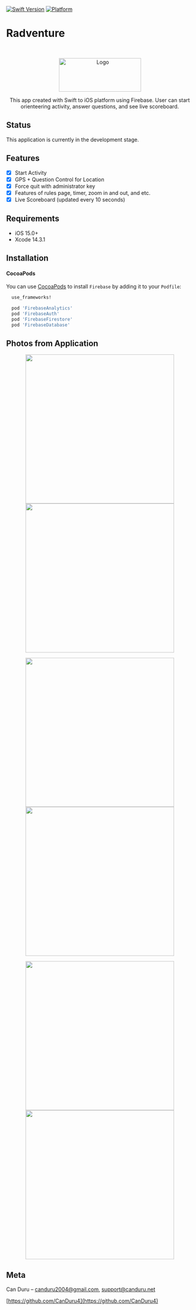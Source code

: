 [![Swift Version][swift-image]][swift-url]
[![Platform](https://img.shields.io/cocoapods/p/LFAlertController.svg?style=flat)](http://cocoapods.org/pods/LFAlertController)

# Radventure
<br />
<p align="center">
  <a href="https://canduru.net">
    <img src="https://i.ibb.co/rHFr92y/Original-resized.png" alt="Logo" width="221" height="90">
  </a>
    <p align="center">
    This app created with Swift to iOS platform using Firebase. User can start orienteering activity, answer questions, and see live scoreboard.
  </p>
</p>

## Status

This application is currently in the development stage.

## Features

- [x] Start Activity
- [x] GPS + Question Control for Location
- [x] Force quit with administrator key
- [x] Features of rules page, timer, zoom in and out, and etc.
- [x] Live Scoreboard (updated every 10 seconds)

## Requirements

- iOS 15.0+
- Xcode 14.3.1

## Installation

#### CocoaPods
You can use [CocoaPods](http://cocoapods.org/) to install `Firebase` by adding it to your `Podfile`:

```ruby
  use_frameworks!

  pod 'FirebaseAnalytics'
  pod 'FirebaseAuth'
  pod 'FirebaseFirestore'
  pod 'FirebaseDatabase'
```

## Photos from Application

<p align="center">
<img src= "https://i.ibb.co/8Phcp8y/IMG-2605.png" width="400" >
<img src= "https://i.ibb.co/23bhRxF/IMG-2606.png" width="400" >
</p>

<p align="center">
<img src= "https://i.ibb.co/2qQc7p9/IMG-2607.png" width="400" >
<img src= "https://i.ibb.co/YQsMYb1/IMG-2608.png" width="400" >
</p>

<p align="center">
<img src= "https://i.ibb.co/ZWk7LsK/IMG-2612.png" width="400" >
<img src= "https://i.ibb.co/WPy4fJN/IMG-2609.png" width="400" >
</p>

## Meta

Can Duru – canduru2004@gmail.com, support@canduru.net


[https://github.com/CanDuru4](https://github.com/CanDuru4)

[swift-image]:https://img.shields.io/badge/swift-5.0-orange.svg
[swift-url]: https://swift.org/
